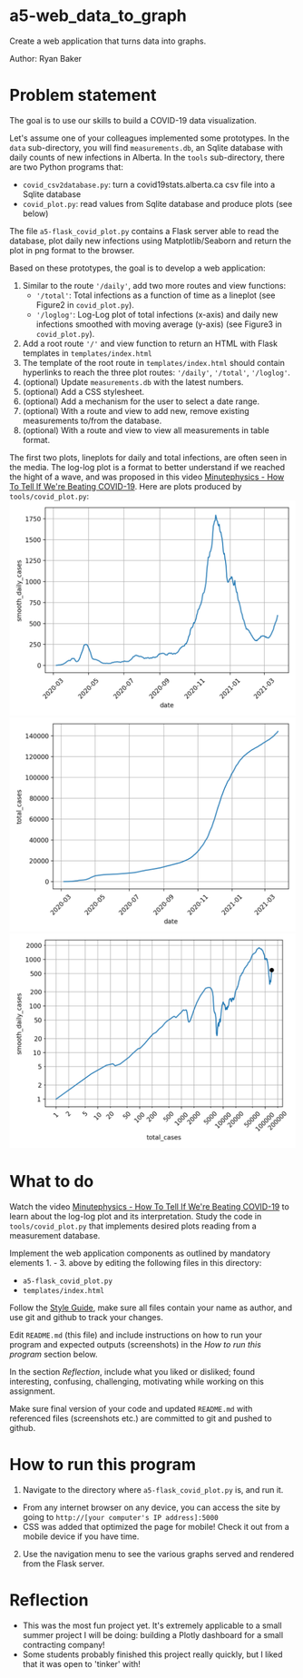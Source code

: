 # a5-web_data_to_graph
Create a web application that turns data into graphs.

Author: Ryan Baker

# Problem statement
The goal is to use our skills to build a COVID-19 data visualization.

Let's assume one of your colleagues implemented some prototypes.
In the `data` sub-directory, you will find `measurements.db`, an Sqlite database with daily counts of new infections in Alberta. In the `tools` sub-directory, there are two Python programs that:
- `covid_csv2database.py`: turn a covid19stats.alberta.ca csv file into a Sqlite database
- `covid_plot.py`: read values from Sqlite database and produce plots (see below)

The file `a5-flask_covid_plot.py` contains a Flask server able to read the database, plot daily new infections using Matplotlib/Seaborn and return the plot in png format to the browser.

Based on these prototypes, the goal is to develop a web application:
1. Similar to the route `'/daily'`, add two more routes and view functions:
    - `'/total'`: Total infections as a function of time as a lineplot (see Figure2 in `covid_plot.py`).
    - `'/loglog'`: Log-Log plot of total infections (x-axis) and daily new infections smoothed with moving average (y-axis) (see Figure3 in `covid_plot.py`).
2. Add a root route `'/'` and view function to return an HTML with Flask templates in `templates/index.html` 
3. The template of the root route in `templates/index.html` should contain hyperlinks to reach the three plot routes: `'/daily'`, `'/total'`, `'/loglog'`.
4. (optional) Update `measurements.db` with the latest numbers.
5. (optional) Add a CSS stylesheet.
6. (optional) Add a mechanism for the user to select a date range.
7. (optional) With a route and view to add new, remove existing measurements to/from the database.
8. (optional) With a route and view to view all measurements in table format.

The first two plots, lineplots for daily and total infections, are often seen in the media. The log-log plot is a format to better understand if we reached the hight of a wave, and was proposed in this video [Minutephysics - How To Tell If We're Beating COVID-19](https://www.youtube.com/watch?v=54XLXg4fYsc). Here are plots produced by `tools/covid_plot.py`:
![](figure1.png)
![](figure2.png)
![](figure3.png)

# What to do
Watch the video [Minutephysics - How To Tell If We're Beating COVID-19](https://www.youtube.com/watch?v=54XLXg4fYsc) to learn about the log-log plot and its interpretation. 
Study the code in `tools/covid_plot.py` that implements desired plots reading from a measurement database.

Implement the web application components as outlined by mandatory elements 1. - 3. above by editing the following files in this directory:
- `a5-flask_covid_plot.py`
- `templates/index.html`

Follow the [Style Guide](StyleGuide.md), make sure all files contain your name as author, and use git and github to track your changes.

Edit `README.md` (this file) and include instructions on how to run your program and expected outputs (screenshots) in the _How to run this program_ section below. 

In the section *Reflection*, include what you liked or disliked; found interesting, confusing, challenging, motivating while working on this assignment.

Make sure final version of your code and updated `README.md` with referenced files (screenshots etc.) are committed to git and pushed to github. 

# How to run this program
1. Navigate to the directory where `a5-flask_covid_plot.py` is, and run it.
  - From any internet browser on any device, you can access the site by going to `http://[your computer's IP address]:5000`
  - CSS was added that optimized the page for mobile! Check it out from a mobile device if you have time.
2. Use the navigation menu to see the various graphs served and rendered from the Flask server.

# Reflection
- This was the most fun project yet. It's extremely applicable to a small summer project I will be doing: building a Plotly dashboard for a small contracting company!
- Some students probably finished this project really quickly, but I liked that it was open to 'tinker' with!
